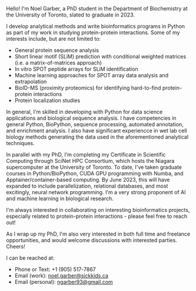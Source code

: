 Hello! I'm Noel Garber, a PhD student in the Department of Biochemistry at the University of Toronto, slated to graduate in 2023. 

I develop analytical methods and write bioinformatics programs in Python as part of my work in studying protein-protein interactions. Some of my interests include, but are not limited to: 

   - General protein sequence analysis
   - Short linear motif (SLiM) prediction with conditional weighted matrices (i.e. a matrix-of-matrices approach)
   - In vitro SPOT peptide arrays for SLiM identification
   - Machine learning approaches for SPOT array data analysis and extrapolation
   - BioID-MS (proximity proteomics) for identifying hard-to-find protein-protein interactions
   - Protein localization studies
   
In general, I'm skilled in developing with Python for data science applications and biological sequence analysis. I have competencies in general Python, BioPython, sequence processing, automated annotation, and enrichment analysis. I also have significant experiencce in wet lab cell biology methods generating the data used in the aforementioned analytical techniques. 

In parallel with my PhD, I'm completing my Certificate in Scientific Computing through SciNet HPC Consortium, which hosts the Niagara supercomputer at the University of Toronto. To date, I've taken graduate courses in Python/BioPython, CUDA GPU programming with Numba, and Apptainer/container-based computing. By June 2023, this will have expanded to include parallelization, relational databases, and most excitingly, neural network programming. I'm a very strong proponent of AI and machine learning in biological research. 

I'm always interested in collaborating on interesting bioinformatics projects, especially related to protein-protein interactions - please feel free to reach out! 

As I wrap up my PhD, I'm also very interested in both full time and freelance opportunities, and would welcome discussions with interested parties. Cheers!

I can be reached at: 
   - Phone or Text: +1 (905) 517-7867
   - Email (work): noel.garber@sickkids.ca
   - Email (personal): ngarber93@gmail.com

<!---
noelgarber/noelgarber is a ✨ special ✨ repository because its `README.md` (this file) appears on your GitHub profile.
You can click the Preview link to take a look at your changes.
--->
